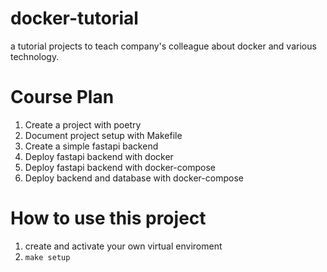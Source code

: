 # docker-tutorial
a tutorial projects to teach company's colleague about docker and various technology.

# Course Plan
1. Create a project with poetry
2. Document project setup with Makefile
3. Create a simple fastapi backend
4. Deploy fastapi backend with docker
5. Deploy fastapi backend with docker-compose
6. Deploy backend and database with docker-compose

# How to use this project
1. create and activate your own virtual enviroment
2. `make setup`
